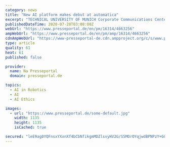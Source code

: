 ```yaml
---
category: news
title: "New AI platform makes debut at automatica"
excerpt: "TECHNICAL UNIVERSITY OF MUNICH Corporate Communications Center phone: +49 89 289 25439 - e-mail: presse@tum.de - web:  This text on the"
publishedDateTime: 2020-07-28T03:08:00Z
webUrl: "https://www.presseportal.de/en/pm/16314/4663256"
ampWebUrl: "https://www.presseportal.de/en/pm/amp/16314/4663256"
cdnAmpWebUrl: "https://www-presseportal-de.cdn.ampproject.org/c/s/www.presseportal.de/en/pm/amp/16314/4663256"
type: article
quality: 61
heat: 61
published: false

provider:
  name: Na Presseportal
  domain: presseportal.de

topics:
  - AI in Robotics
  - AI
  - AI Ethics

images:
  - url: "https://www.presseportal.de/some-default.jpg"
    width: 1135
    height: 1135
    isCached: true

secured: "leE9ag0YQFnsxYXxnXf4bCbNfikgmMDZlsvyHV2G/S5MOrOYqjwdBPNPzY+GQ8JuEdnmxF/zul3Fd5cB0ab8fEegUHj+dn1gr5eeKkc+jLJ11t4XDjv9TOulSJRqranQU9IEnuFy3cZaJVhMtkOTdZBzRPfZhcqOOPlhUsmZpT7p2C2ruO5qJQbzR2NZnFF+dvyfpkvWBsd0GE92rtIxlTgCelqYkL6N6Y6gDqT1jrQyRTK8Wl5VwgCtj66Z0yPsEKXBIGUksyfgjpfDVOpf/4fWquBbif0AB9f8Iex/pY1XFQMm7swaqPHGbmEjWIhV0iv4NMgIkbeMTrJP77DpbA==;Tm47gn7CB9UYGJYWm1tK2g=="
---
```


